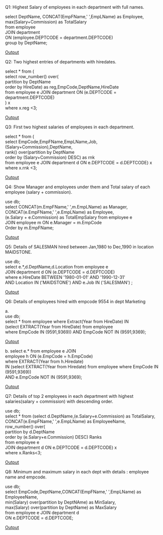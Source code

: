 Q1: Highest Salary of employees in each department with full names.

select DeptName, CONCAT(EmpFName,' ',EmpLName) as Employee, <br />
max(Salary+Commission) as TotalSalary<br />
from employee<br />
JOIN department<br />
ON (employee.DEPTCODE = department.DEPTCODE)<br />
group by DeptName;<br />

[Output](https://github.com/Sarvagyam/SQL-OrganizationDB/blob/main/Q1.png)



Q2: Two highest entries of departments with hiredates.

select * from (<br/>
      select row_number() over(<br/>
                partition by DeptName<br/>
                order by HireDate) as reg,EmpCode,DeptName,HireDate<br/>
      from employee e JOIN department ON (e.DEPTCODE = department.DEPTCODE)<br/>
) x<br/>
where x.reg <3;<br/>

[Output](https://github.com/Sarvagyam/SQL-OrganizationDB/blob/main/Q2.png)
            


Q3: First two highest salaries of employees in each department.
 
select * from (<br/>
                select EmpCode,EmpFName,EmpLName,Job,(Salary+Commission),DeptName,<br/>
                rank() over(partition by DeptName<br/>
                            order by (Salary+Commission) DESC) as rnk<br/>
                from employee e JOIN department d ON e.DEPTCODE = d.DEPTCODE) x<br/>
where x.rnk <3;<br/>

[Output](https://github.com/Sarvagyam/SQL-OrganizationDB/blob/main/Q3.png)

Q4: Show Manager and employees under them and Total salary of each employee (salary + commission).

use db;<br/>
select CONCAT(m.EmpFName,' ',m.EmpLName) as Manager, <br/>
CONCAT(e.EmpFName,' ',e.EmpLName) as Employee,<br/>
(e.Salary + e.Commission) as TotalEmpSalary from employee e <br/>
JOIN employee m ON e.Manager = m.EmpCode<br/>
Order by m.EmpFName;<br/>
 
[Output](https://github.com/Sarvagyam/SQL-OrganizationDB/blob/main/Q4.png)


Q5: Details of SALESMAN hired between Jan,1980 to Dec,1990 in location MAIDSTONE.

use db;<br/>
select e.*,d.DeptName,d.Location from employee e<br/>
JOIN department d ON (e.DEPTCODE = d.DEPTCODE)<br/>
where e.HireDate BETWEEN '1980-01-01' AND '1990-12-31'<br/>
AND Location IN ('MAIDSTONE') AND e.Job IN ('SALESMAN') ;<br/>

[Output](https://github.com/Sarvagyam/SQL-OrganizationDB/blob/main/Q5.png)

Q6: Details of employees hired with empcode 9554 in dept Marketing

a.<br/>
use db;<br/>
select * from employee  where Extract(Year from HireDate) IN<br/>
(select EXTRACT(Year from HireDate) from employee<br/>
where EmpCode IN (9591,9369)) AND EmpCode NOT IN (9591,9369);<br/>

[Output](https://github.com/Sarvagyam/SQL-OrganizationDB/blob/main/Q6a.png)
 
b.
select e.* from employee e JOIN<br/>
employee h ON (e.EmpCode = h.EmpCode)<br/>
where EXTRACT(Year from h.Hiredate) <br/>
IN (select EXTRACT(Year from Hiredate) from employee where EmpCode IN (9591,9369)) <br/>
AND e.EmpCode NOT IN (9591,9369);<br/>

[Output](https://github.com/Sarvagyam/SQL-OrganizationDB/blob/main/Q6b.png)

Q7: Details of top 2 employees in each department with highest salaries(salary + commission) with descending order.

use db;<br/>
select * from  (select d.DeptName,(e.Salary+e.Commission) as TotalSalary,<br/>
CONCAT(e.EmpFName,' ',e.EmpLName) as EmployeeName,<br/>
row_number() over(<br/>
                    partition by d.DeptName<br/>
                    order by (e.Salary+e.Commission) DESC) Ranks<br/>
from employee e<br/>
JOIN department d ON e.DEPTCODE = d.DEPTCODE) x<br/>
where x.Ranks<3;<br/>

[Output](https://github.com/Sarvagyam/SQL-OrganizationDB/blob/main/Q7.png)

Q8: Minimum and maximum salary in each dept with details : employee name and empcode.

use db;<br/>
select EmpCode,DeptName,CONCAT(EmpFName,' ',EmpLName) as EmployeeName,<br/>
min(Salary) over(partition by DeptNAme) as MinSalary,<br/>
max(Salary) over(partition by DeptName) as MaxSalary<br/>
from employee e JOIN department d<br/>
ON e.DEPTCODE = d.DEPTCODE;

[Output](https://github.com/Sarvagyam/SQL-OrganizationDB/blob/main/Q8.png)
